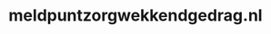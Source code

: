 ---
layout: post
title:  "meldpuntzorgwekkendgedrag.nl"
internal_url:  "/data/meldpuntzorgwekkendgedrag.nl.html"
categories: dutchgov
---